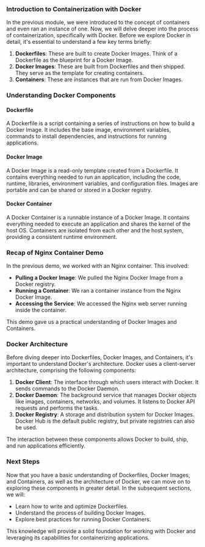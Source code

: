 ### Introduction to Containerization with Docker

In the previous module, we were introduced to the concept of containers and even ran an instance of one. Now, we will delve deeper into the process of containerization, specifically with Docker. Before we explore Docker in detail, it's essential to understand a few key terms briefly:

1. **Dockerfiles**: These are built to create Docker Images. Think of a Dockerfile as the blueprint for a Docker Image.
2. **Docker Images**: These are built from Dockerfiles and then shipped. They serve as the template for creating containers.
3. **Containers**: These are instances that are run from Docker Images.

### Understanding Docker Components

#### Dockerfile

A Dockerfile is a script containing a series of instructions on how to build a Docker Image. It includes the base image, environment variables, commands to install dependencies, and instructions for running applications.

#### Docker Image

A Docker Image is a read-only template created from a Dockerfile. It contains everything needed to run an application, including the code, runtime, libraries, environment variables, and configuration files. Images are portable and can be shared or stored in a Docker registry.

#### Docker Container

A Docker Container is a runnable instance of a Docker Image. It contains everything needed to execute an application and shares the kernel of the host OS. Containers are isolated from each other and the host system, providing a consistent runtime environment.

### Recap of Nginx Container Demo

In the previous demo, we worked with an Nginx container. This involved:

- **Pulling a Docker Image**: We pulled the Nginx Docker Image from a Docker registry.
- **Running a Container**: We ran a container instance from the Nginx Docker Image.
- **Accessing the Service**: We accessed the Nginx web server running inside the container.

This demo gave us a practical understanding of Docker Images and Containers.

### Docker Architecture

Before diving deeper into Dockerfiles, Docker Images, and Containers, it's important to understand Docker's architecture. Docker uses a client-server architecture, comprising the following components:

1. **Docker Client**: The interface through which users interact with Docker. It sends commands to the Docker Daemon.
2. **Docker Daemon**: The background service that manages Docker objects like images, containers, networks, and volumes. It listens to Docker API requests and performs the tasks.
3. **Docker Registry**: A storage and distribution system for Docker Images. Docker Hub is the default public registry, but private registries can also be used.

The interaction between these components allows Docker to build, ship, and run applications efficiently.

### Next Steps

Now that you have a basic understanding of Dockerfiles, Docker Images, and Containers, as well as the architecture of Docker, we can move on to exploring these components in greater detail. In the subsequent sections, we will:

- Learn how to write and optimize Dockerfiles.
- Understand the process of building Docker Images.
- Explore best practices for running Docker Containers.

This knowledge will provide a solid foundation for working with Docker and leveraging its capabilities for containerizing applications.